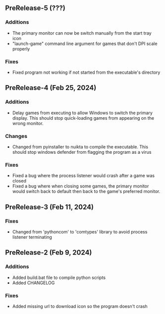 ## PreRelease-5 (???)

### Additions
 - The primary monitor can now be switch manually from the start tray icon
 - "launch-game" command line argument for games that don't DPI scale properly

### Fixes
 - Fixed program not working if not started from the executable's directory

## PreRelease-4 (Feb 25, 2024)

### Additions
 - Delay games from executing to allow Windows to switch the primary display. This should stop quick-loading games from appearing on the wrong monitor.

### Changes
 - Changed from pyinstaller to nuikta to compile the executable. This should stop windows defender from flagging the program as a virus

### Fixes
 - Fixed a bug where the process listener would crash after a game was closed
 - Fixed a bug where when closing some games, the primary monitor would switch back to default then back to the game's preferred monitor.

## PreRelease-3 (Feb 11, 2024)

### Fixes
 - Changed from 'pythoncom' to 'comtypes' library to avoid process listener terminating

## PreRelease-2 (Feb 9, 2024)

### Additions
- Added build.bat file to compile python scripts
- Added CHANGELOG

### Fixes
- Added missing url to download icon so the program doesn't crash